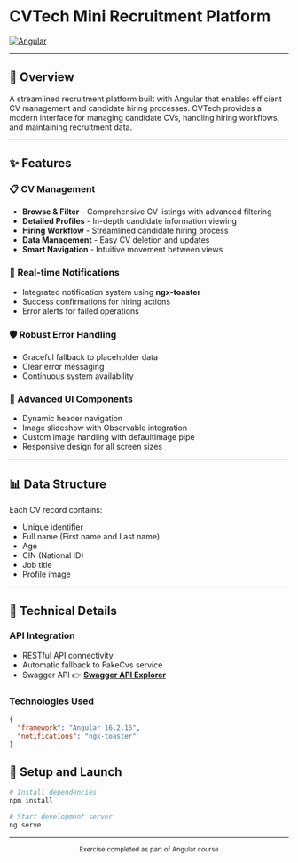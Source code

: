 # CVTech Mini Recruitment Platform

[![Angular](https://img.shields.io/badge/Angular-16.2.16-red)](https://angular.io/)

---

## 🚀 Overview

A streamlined recruitment platform built with Angular that enables efficient CV management and candidate hiring processes. CVTech provides a modern interface for managing candidate CVs, handling hiring workflows, and maintaining recruitment data.

---

## ✨ Features

### 📋 CV Management
* **Browse & Filter** - Comprehensive CV listings with advanced filtering
* **Detailed Profiles** - In-depth candidate information viewing
* **Hiring Workflow** - Streamlined candidate hiring process
* **Data Management** - Easy CV deletion and updates
* **Smart Navigation** - Intuitive movement between views

### 🔔 Real-time Notifications
* Integrated notification system using **ngx-toaster**
* Success confirmations for hiring actions
* Error alerts for failed operations

### 🛡️ Robust Error Handling
* Graceful fallback to placeholder data
* Clear error messaging
* Continuous system availability

### 🎯 Advanced UI Components
* Dynamic header navigation
* Image slideshow with Observable integration
* Custom image handling with defaultImage pipe
* Responsive design for all screen sizes

---

## 📊 Data Structure

Each CV record contains:
* Unique identifier
* Full name (First name and Last name)
* Age
* CIN (National ID)
* Job title
* Profile image

---

## 🔧 Technical Details

### API Integration
* RESTful API connectivity
* Automatic fallback to FakeCvs service
* Swagger API 👉 **[Swagger API Explorer](https://apilb.tridevs.net/explorer/)**

### Technologies Used
```json
{
  "framework": "Angular 16.2.16",
  "notifications": "ngx-toaster"
}
```
## 🚀 Setup and Launch

```bash
# Install dependencies
npm install

# Start development server
ng serve
```
---

<div align="center">
  <sub>Exercise completed as part of Angular course</sub>
</div>
